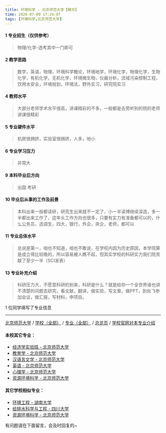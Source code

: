 ```yaml
---
title: 环境科学 - 北京师范大学【精华】
time: 2020-07-08 17:24:07
tags: [环境科学,北京师范大学]
---
```

#### 1 专业招生（仅供参考）  
> 物理/化学-选考其中一门即可

#### 2 教学思路
> 数学，英语，物理，环境科学概论，环境地学，环境化学，物理化学，生物化学，有机化学，无机化学，环境微生物，仪器分析，流域污染控制工程，饮用水安全，环境规划，环境法，野外实习，研究院实习


#### 4 教师水平
> 大部分老师学术水平很高，讲课精彩的不多，一般都是去旁听别的院的老师讲课很精彩


#### 5 专业硬件水平
> 机房很拥挤，实验室很拥挤，人多，地小


#### 6 专业学习压力
> 非常大


#### 9 本科毕业后方向
> 出国 考研


#### 10 毕业后从事的工作及前景
> 本科出来一般都读研，研究生出来就不一定了，小一半读博继续深造，多一半都出来工作了，这年头工作方向也很多，只要有实力有准备都可以的，什么公务员，选调生，四大，银行，外企，央企，老师，都可以


#### 11 专业总体水平
> 总说是第一，咱也不知道，咱也不敢说，在学校内因为历史原因，本学院算是成立得比较晚的，所以容易被人瞧不起，但其实学校的科研实力我们院贡献了至少一半（SCI发表）



#### 13 专业补充介绍
> 科研压力大，不愿意科研的别来，科研是什么？就是给你一个全世界谁也讲不清楚的问题去研究，看文献，翻译，做实验，写文章，做PPT，到处飞参加会议，做汇报，写材料，申项目。

1 位同学填写了专业信息
***
[北京师范大学](https://univgo.github.io/2020/07/08/北京师范大学) / [学校（全部）](https://univgo.github.io/2020/07/08/3efa6bcca419) / [专业（全部）](https://univgo.github.io/2020/07/08/2d4c6d3552c2) / [总览页](https://univgo.github.io/2020/07/08/445daeb4fa00) / [学校官网对本专业介绍]()
#### 本校其它专业：
- [经济学实验班 - 北京师范大学](https://univgo.github.io/2020/07/08/905157b079f8)
- [教育学 - 北京师范大学](https://univgo.github.io/2020/07/08/2f75c9262b70)
- [汉语言文学 - 北京师范大学](https://univgo.github.io/2020/07/08/3aae24e6fd08)
- [英语 - 北京师范大学](https://univgo.github.io/2020/07/08/fb1451957ef8)
- [心理学 - 北京师范大学](https://univgo.github.io/2020/07/08/65204f4bc5da)
- [资源环境科学 - 北京师范大学](https://univgo.github.io/2020/07/08/3d3ddaa930cb)
#### 其它学校相似专业：
- [环境工程 - 湖南大学](https://univgo.github.io/2020/07/08/779795e6a78e)
- [给排水科学与工程 - 四川大学](https://univgo.github.io/2020/07/08/0ac0d4338395)
- [资源环境科学 - 北京师范大学](https://univgo.github.io/2020/07/08/3d3ddaa930cb)


有问题请在下面留言，会及时回复的~
